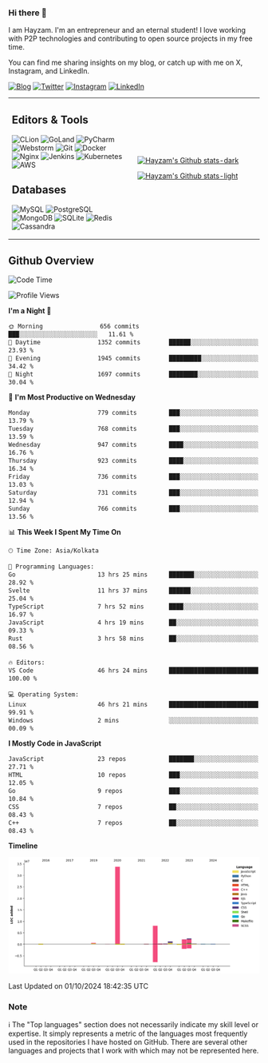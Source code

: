### Hi there 👋

I am Hayzam. I'm an entrepreneur and an eternal student! I love working with P2P technologies and contributing to open source projects in my free time.

You can find me sharing insights on my blog, or catch up with me on X, Instagram, and LinkedIn.

[![Blog](https://img.shields.io/badge/Blog-%2312100E.svg?&style=for-the-badge&logo=medium&logoColor=white)](https://hayzam.com)
[![Twitter](https://img.shields.io/badge/Twitter-%231DA1F2.svg?&style=for-the-badge&logo=X&logoColor=white)](https://twitter.com/hayzam_js)
[![Instagram](https://img.shields.io/badge/Instagram-%23E4405F.svg?&style=for-the-badge&logo=instagram&logoColor=white)](https://instagram.com/hayzam.ts)
[![LinkedIn](https://img.shields.io/badge/LinkedIn-%230077B5.svg?&style=for-the-badge&logo=linkedin&logoColor=white)](https://www.linkedin.com/in/hayzam-s-2b9b95139/)

<table width="100%">
<tr>
<td width="50%">

## Editors & Tools

![CLion](https://img.shields.io/badge/-CLion-000000?style=flat&logo=CLion)
![GoLand](https://img.shields.io/badge/-GoLand-000000?style=flat&logo=Goland)
![PyCharm](https://img.shields.io/badge/-PyCharm-000000?style=flat&logo=PyCharm)
![Webstorm](https://img.shields.io/badge/-WebStorm-000000?style=flat&logo=WebStorm)
![Git](https://img.shields.io/badge/-Git-000000?style=flat&logo=git)
![Docker](https://img.shields.io/badge/-Docker-000000?style=flat&logo=docker)
![Nginx](https://img.shields.io/badge/-Nginx-000000?style=flat&logo=nginx)
![Jenkins](https://img.shields.io/badge/-Jenkins-000000?style=flat&logo=jenkins)
![Kubernetes](https://img.shields.io/badge/-Kubernetes-000000?style=flat&logo=kubernetes)
![AWS](https://img.shields.io/badge/-AWS-000000?style=flat&logo=amazon-aws)

## Databases

![MySQL](https://img.shields.io/badge/-MySQL-000000?style=flat&logo=mysql)
![PostgreSQL](https://img.shields.io/badge/-PostgreSQL-000000?style=flat&logo=postgresql)
![MongoDB](https://img.shields.io/badge/-MongoDB-000000?style=flat&logo=mongodb)
![SQLite](https://img.shields.io/badge/-SQLite-000000?style=flat&logo=sqlite)
![Redis](https://img.shields.io/badge/-Redis-000000?style=flat&logo=redis)
![Cassandra](https://img.shields.io/badge/-Cassandra-000000?style=flat&logo=apache-cassandra)
</div>

<td width="50%">
 
[![Hayzam's Github stats-dark](https://github-readme-stats.vercel.app/api?username=hayzamjs&show_icons=true&theme=dark#gh-dark-mode-only)](https://github.com/anuraghazra/github-readme-stats#gh-dark-mode-only)
 
[![Hayzam's Github stats-light](https://github-readme-stats.vercel.app/api?username=hayzamjs&show_icons=true&theme=default#gh-light-mode-only)](https://github.com/anuraghazra/github-readme-stats#gh-light-mode-only)

</td>
</tr>
</table>
 
## Github Overview


<!--START_SECTION:waka-->
![Code Time](http://img.shields.io/badge/Code%20Time-1%2C171%20hrs%2028%20mins-blue)

![Profile Views](http://img.shields.io/badge/Profile%20Views-0-blue)

**I'm a Night 🦉** 

```text
🌞 Morning                656 commits         ███░░░░░░░░░░░░░░░░░░░░░░   11.61 % 
🌆 Daytime                1352 commits        ██████░░░░░░░░░░░░░░░░░░░   23.93 % 
🌃 Evening                1945 commits        █████████░░░░░░░░░░░░░░░░   34.42 % 
🌙 Night                  1697 commits        ████████░░░░░░░░░░░░░░░░░   30.04 % 
```
📅 **I'm Most Productive on Wednesday** 

```text
Monday                   779 commits         ███░░░░░░░░░░░░░░░░░░░░░░   13.79 % 
Tuesday                  768 commits         ███░░░░░░░░░░░░░░░░░░░░░░   13.59 % 
Wednesday                947 commits         ████░░░░░░░░░░░░░░░░░░░░░   16.76 % 
Thursday                 923 commits         ████░░░░░░░░░░░░░░░░░░░░░   16.34 % 
Friday                   736 commits         ███░░░░░░░░░░░░░░░░░░░░░░   13.03 % 
Saturday                 731 commits         ███░░░░░░░░░░░░░░░░░░░░░░   12.94 % 
Sunday                   766 commits         ███░░░░░░░░░░░░░░░░░░░░░░   13.56 % 
```


📊 **This Week I Spent My Time On** 

```text
🕑︎ Time Zone: Asia/Kolkata

💬 Programming Languages: 
Go                       13 hrs 25 mins      ███████░░░░░░░░░░░░░░░░░░   28.92 % 
Svelte                   11 hrs 37 mins      ██████░░░░░░░░░░░░░░░░░░░   25.04 % 
TypeScript               7 hrs 52 mins       ████░░░░░░░░░░░░░░░░░░░░░   16.97 % 
JavaScript               4 hrs 19 mins       ██░░░░░░░░░░░░░░░░░░░░░░░   09.33 % 
Rust                     3 hrs 58 mins       ██░░░░░░░░░░░░░░░░░░░░░░░   08.56 % 

🔥 Editors: 
VS Code                  46 hrs 24 mins      █████████████████████████   100.00 % 

💻 Operating System: 
Linux                    46 hrs 21 mins      █████████████████████████   99.91 % 
Windows                  2 mins              ░░░░░░░░░░░░░░░░░░░░░░░░░   00.09 % 
```

**I Mostly Code in JavaScript** 

```text
JavaScript               23 repos            ███████░░░░░░░░░░░░░░░░░░   27.71 % 
HTML                     10 repos            ███░░░░░░░░░░░░░░░░░░░░░░   12.05 % 
Go                       9 repos             ███░░░░░░░░░░░░░░░░░░░░░░   10.84 % 
CSS                      7 repos             ██░░░░░░░░░░░░░░░░░░░░░░░   08.43 % 
C++                      7 repos             ██░░░░░░░░░░░░░░░░░░░░░░░   08.43 % 
```



**Timeline**

![Lines of Code chart](https://raw.githubusercontent.com/hayzamjs/hayzamjs/main/assets/bar_graph.png)


 Last Updated on 01/10/2024 18:42:35 UTC
<!--END_SECTION:waka-->


### Note 

:information_source: The "Top languages" section does not necessarily indicate my skill level or expertise. It simply represents a metric of the languages most frequently used in the repositories I have hosted on GitHub. There are several other languages and projects that I work with which may not be represented here. 

